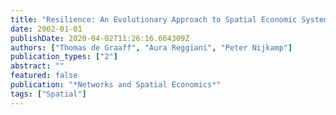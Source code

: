 ```yaml
---
title: "Resilience: An Evolutionary Approach to Spatial Economic Systems"
date: 2002-01-01
publishDate: 2020-04-02T11:26:16.664309Z
authors: ["Thomas de Graaff", "Aura Reggiani", "Peter Nijkamp"]
publication_types: ["2"]
abstract: ""
featured: false
publication: "*Networks and Spatial Economics*"
tags: ["Spatial"]
---
```



